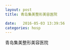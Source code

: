 ```yaml
--- 
layout: post 
title: 青岛集美整形美容医院

date:   2016-05-03 13:39:56 
categories: hosp 
--- 
```

   
青岛集美整形美容医院
